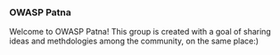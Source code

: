  
 
 ### OWASP Patna
 Welcome to OWASP Patna! This group is created with a goal of sharing ideas and methdologies among the community, on the same place:)

